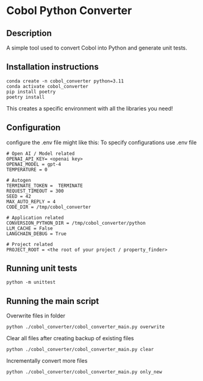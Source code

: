 # Cobol Python Converter

## Description

A simple tool used to convert Cobol into Python and generate unit tests.

## Installation instructions

```
conda create -n cobol_converter python=3.11
conda activate cobol_converter
pip install poetry
poetry install
```
This creates a specific environment with all the libraries you need!


## Configuration
configure the .env file might like this:
To specify configurations use .env file

```
# Open AI / Model related
OPENAI_API_KEY= <openai key>
OPENAI_MODEL = gpt-4
TEMPERATURE = 0

# Autogen
TERMINATE_TOKEN =  TERMINATE
REQUEST_TIMEOUT = 300
SEED = 42
MAX_AUTO_REPLY = 4
CODE_DIR = /tmp/cobol_converter

# Application related
CONVERSION_PYTHON_DIR = /tmp/cobol_converter/python
LLM_CACHE = False
LANGCHAIN_DEBUG = True

# Project related
PROJECT_ROOT = <the root of your project / property_finder>
```

## Running unit tests

```
python -m unittest
```

## Running the main script

Overwrite files in folder
```
python ./cobol_converter/cobol_converter_main.py overwrite
```

Clear all files after creating backup of existing files
```
python ./cobol_converter/cobol_converter_main.py clear
```

Incrementally convert more files
```
python ./cobol_converter/cobol_converter_main.py only_new
```